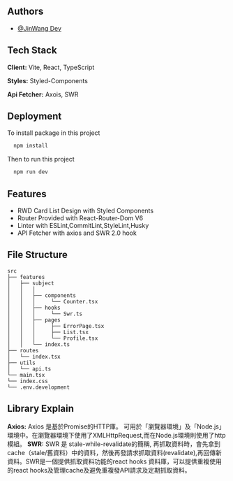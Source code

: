 ## Authors

- [@JinWang Dev](https://github.com/waherof29502)


## Tech Stack

**Client:** Vite, React, TypeScript

**Styles:** Styled-Components

**Api Fetcher:** Axois, SWR 

## Deployment

To install package in this project

```bash
  npm install
```

Then to run this project

```bash
  npm run dev
```

## Features

- RWD Card List Design with Styled Components
- Router Provided with React-Router-Dom V6
- Linter with ESLint,CommitLint,StyleLint,Husky
- API Fetcher with axios and SWR 2.0 hook 
## File Structure


```
src
├── features
│   ├── subject
│   │   │ 
│   │   ├── components
│   │   │     └── Counter.tsx  
│   │   ├── hooks
│   │   │     └── Swr.ts  
│   │   ├── pages  
│   │   │     ├── ErrorPage.tsx
│   │   │     ├── List.tsx
│   │   │     └── Profile.tsx
│   │   └── index.ts
├── routes
│   └── index.tsx
├── utils
│   └── api.ts
└── main.tsx
└── index.css
└── .env.development
```
## Library Explain
**Axios:** Axios 是基於Promise的HTTP庫。
可用於「瀏覽器環境」及「Node.js」環境中。在瀏覽器環境下使用了XMLHttpRequest,而在Node.js環境則使用了http模組。
**SWR:** SWR 是 stale-while-revalidate的簡稱, 再抓取資料時，會先拿到cache（stale/舊資料）中的資料，然後再發請求抓取資料(revalidate),再回傳新資料。SWR是一個提供抓取資料功能的react hooks 資料庫，可以提供重複使用的react hooks及管理cache及避免重複發API請求及定期抓取資料。


